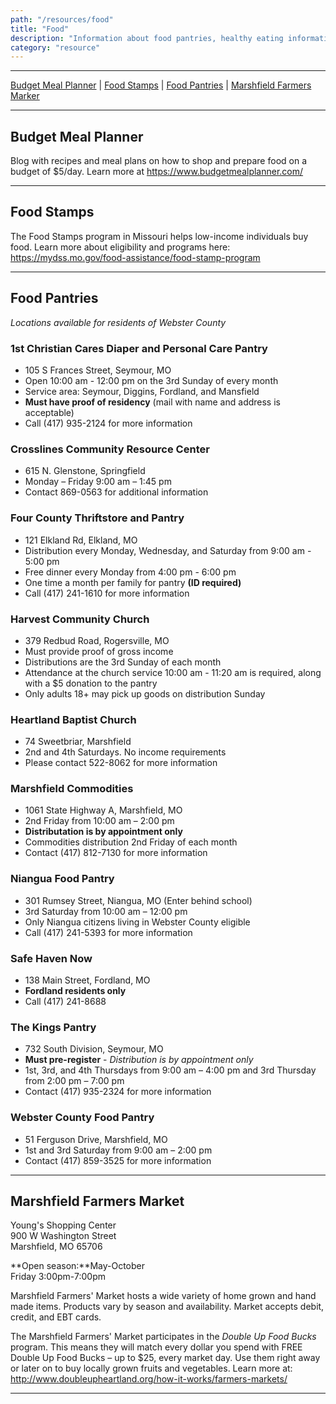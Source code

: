 ```yaml
---
path: "/resources/food"
title: "Food"
description: "Information about food pantries, healthy eating information, and other food related resources such as food sensory therapies."
category: "resource"
---
```


---

[Budget Meal Planner](#budget-meal-planner) | [Food Stamps](#food-stamps) | [Food Pantries](#food-pantries) | [Marshfield Farmers Marker](#marshfield-farmers-market)

---

## Budget Meal Planner

Blog with recipes and meal plans on how to shop and prepare food on a budget of \$5/day. Learn more at https://www.budgetmealplanner.com/

---

## Food Stamps

The Food Stamps program in Missouri helps low-income individuals buy food. Learn more about eligibility and programs here: https://mydss.mo.gov/food-assistance/food-stamp-program

---

## Food Pantries

_Locations available for residents of Webster County_

### 1st Christian Cares Diaper and Personal Care Pantry

- 105 S Frances Street, Seymour, MO
- Open 10:00 am - 12:00 pm on the 3rd Sunday of every month
- Service area: Seymour, Diggins, Fordland, and Mansfield
- **Must have proof of residency** (mail with name and address is acceptable)
- Call (417) 935-2124 for more information

### Crosslines Community Resource Center

- 615 N. Glenstone, Springfield
- Monday – Friday 9:00 am – 1:45 pm
- Contact 869-0563 for additional information

### Four County Thriftstore and Pantry

- 121 Elkland Rd, Elkland, MO
- Distribution every Monday, Wednesday, and Saturday from 9:00 am - 5:00 pm
- Free dinner every Monday from 4:00 pm - 6:00 pm
- One time a month per family for pantry **(ID required)**
- Call (417) 241-1610 for more information

### Harvest Community Church

- 379 Redbud Road, Rogersville, MO
- Must provide proof of gross income
- Distributions are the 3rd Sunday of each month
- Attendance at the church service 10:00 am - 11:20 am is required, along with a \$5 donation to the pantry
- Only adults 18+ may pick up goods on distribution Sunday

### Heartland Baptist Church

- 74 Sweetbriar, Marshfield
- 2nd and 4th Saturdays. No income requirements
- Please contact 522-8062 for more information

### Marshfield Commodities

- 1061 State Highway A, Marshfield, MO
- 2nd Friday from 10:00 am – 2:00 pm
- **Distributation is by appointment only**
- Commodities distribution 2nd Friday of each month
- Contact (417) 812-7130 for more information

### Niangua Food Pantry

- 301 Rumsey Street, Niangua, MO (Enter behind school)
- 3rd Saturday from 10:00 am – 12:00 pm
- Only Niangua citizens living in Webster County eligible
- Call (417) 241-5393 for more information

### Safe Haven Now

- 138 Main Street, Fordland, MO
- **Fordland residents only**
- Call (417) 241-8688

### The Kings Pantry

- 732 South Division, Seymour, MO
- **Must pre-register** - _Distribution is by appointment only_
- 1st, 3rd, and 4th Thursdays from 9:00 am – 4:00 pm and 3rd Thursday from 2:00 pm – 7:00 pm
- Contact (417) 935-2324 for more information

### Webster County Food Pantry

- 51 Ferguson Drive, Marshfield, MO
- 1st and 3rd Saturday from 9:00 am – 2:00 pm
- Contact (417) 859-3525 for more information

---

## Marshfield Farmers Market

Young's Shopping Center  
900 W Washington Street  
Marshfield, MO 65706

**Open season:**May-October  
Friday 3:00pm-7:00pm

Marshfield Farmers' Market hosts a wide variety of home grown and hand made items. Products vary by season and availability. Market accepts debit, credit, and EBT cards.

The Marshfield Farmers' Market participates in the _Double Up Food Bucks_ program. This means they will match every dollar you spend with FREE Double Up Food Bucks – up to \$25, every market day. Use them right away or later on to buy locally grown fruits and vegetables. Learn more at: http://www.doubleupheartland.org/how-it-works/farmers-markets/

---
